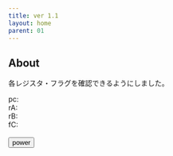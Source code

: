```yaml
---
title: ver 1.1
layout: home
parent: 01
---
```

## About
各レジスタ・フラグを確認できるようにしました。
<div>
			<label>pc: <a id="nowcount"></a></label><br>
			<label>rA: <a id="a"></a></label><br>
			<label>rB: <a id="b"></a></label><br>
			<label>fC: <a id="c"></a></label><br><br>
			<input type="button" value="power" id="power" />
</div>
<script type="text/javascript" src="../js/01-1.1.js">
</script>
